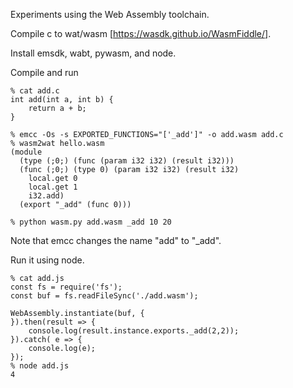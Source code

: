 Experiments using the Web Assembly toolchain.

Compile c to wat/wasm [https://wasdk.github.io/WasmFiddle/].

Install emsdk, wabt, pywasm, and node.

Compile and run 
```
% cat add.c
int add(int a, int b) {
    return a + b;
}

% emcc -Os -s EXPORTED_FUNCTIONS="['_add']" -o add.wasm add.c
% wasm2wat hello.wasm
(module
  (type (;0;) (func (param i32 i32) (result i32)))
  (func (;0;) (type 0) (param i32 i32) (result i32)
    local.get 0
    local.get 1
    i32.add)
  (export "_add" (func 0)))

% python wasm.py add.wasm _add 10 20
```
Note that emcc changes the name "add" to "_add".

Run it using node.

```
% cat add.js
const fs = require('fs');
const buf = fs.readFileSync('./add.wasm');

WebAssembly.instantiate(buf, {
}).then(result => {
    console.log(result.instance.exports._add(2,2));
}).catch( e => {
    console.log(e);
});
% node add.js
4
```

